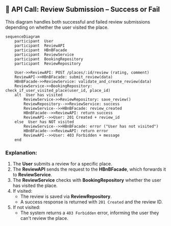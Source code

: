 ## 🔁 API Call: Review Submission – Success or Fail

This diagram handles both successful and failed review submissions depending on whether the user visited the place.

```mermaid
sequenceDiagram
    participant  User
    participant  ReviewAPI
    participant  HBnBFacade
    participant  ReviewService
    participant  BookingRepository
    participant  ReviewRepository

    User->>ReviewAPI: POST /places/:id/review (rating, comment)
    ReviewAPI->>HBnBFacade: submit_review(data)
    HBnBFacade->>ReviewService: validate_and_create_review(data)
    ReviewService->>BookingRepository: check_if_user_visited_place(user_id, place_id)
    alt  User has visited
        ReviewService->>ReviewRepository: save_review()
        ReviewRepository-->>ReviewService: success
        ReviewService-->>HBnBFacade: review_created
        HBnBFacade-->>ReviewAPI: return success
        ReviewAPI-->>User: 201 Created + review_id
    else  User has NOT visited
        ReviewService-->>HBnBFacade: error ("User has not visited")
        HBnBFacade-->>ReviewAPI: return error
        ReviewAPI-->>User: 403 Forbidden + message
    end
```

### Explanation:
1. The **User** submits a review for a specific place.
2. The **ReviewAPI** sends the request to the **HBnBFacade**, which forwards it to **ReviewService**.
3. The **ReviewService** checks with **BookingRepository** whether the user has visited the place.
4. If visited:
   - The review is saved via **ReviewRepository**.
   - A success response is returned with `201 Created` and the review ID.
5. If not visited:
   - The system returns a `403 Forbidden` error, informing the user they can't review the place.
